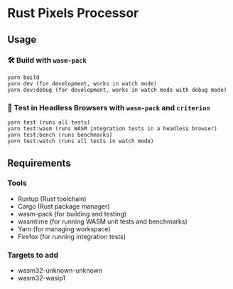 # Rust Pixels Processor

## Usage

### 🛠️ Build with `wasm-pack`

```
yarn build
yarn dev (for development, works in watch mode)
yarn dev:debug (for development, works in watch mode with debug mode)
```

### 🔬 Test in Headless Browsers with `wasm-pack` and `criterion`

```
yarn test (runs all tests)
yarn test:wasm (runs WASM integration tests in a headless browser)
yarn test:bench (runs benchmarks)
yarn test:watch (runs all tests in watch mode)
```

## Requirements

### Tools

- Rustup (Rust toolchain)
- Cargo (Rust package manager)
- wasm-pack (for building and testing)
- wasmtime (for running WASM unit tests and benchmarks)
- Yarn (for managing workspace)
- Firefox (for running integration tests)

### Targets to add

- wasm32-unknown-unknown
- wasm32-wasip1
